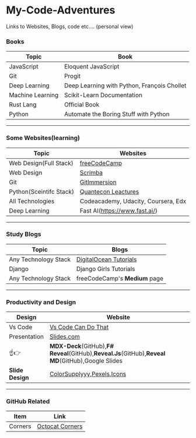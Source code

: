 # My-Code-Adventures
Links to Websites, Blogs, code etc.... (personal view)
### Books
Topic|Book
---|---
JavaScript|Eloquent JavaScript
Git |Progit
Deep Learning | Deep Learning with Python, François Chollet
Machine Learning| Scikit-Learn Documentation
Rust Lang| Official Book
Python | Automate the Boring Stuff with Python
------
### Some Websites(learning)   

Topic|Websites
---|---
Web Design(Full Stack)|[freeCodeCamp](www.freecodecamp.org)
Web Design|[Scrimba](scrimba.com)
Git | [GitImmersion](http://gitimmersion.com/index.html)
Python(Sceintifc Stack)|[Quantecon Leactures](https://lectures.quantecon.org/py/)
All Technologies| Codeacademy, Udacity, Coursera, Edx
Deep Learning| Fast AI(https://www.fast.ai/)

----
### Study Blogs

Topic| Blogs
---|---
Any Technology Stack|[DigitalOcean Tutorials](https://www.digitalocean.com/community/tutorials.)
Django| Django Girls Tutorials
Any Technology Stack| freeCodeCamp's __Medium__ page
----
### Productivity and Design

Design| Website
---|---
Vs Code|[Vs Code Can Do That](https://vscodecandothat.com)
Presentation|[Slides.com](Slides.com)
:point_up::point_right:|**MDX-Deck**(GitHub),**F# Reveal**(GitHub),**Reveal.Js**(GitHub),**Reveal MD**(GitHub),Google Slides
**Slide Design** |[ColorSupplyyy](https://colorsupplyyy.com),[Pexels](https://www.pexels.com),[Icons](https://icons8.com/)
-----
### GitHub Related
Item|Link
---|---
Corners|[Octocat Corners](http://tholman.com/github-corners/)
